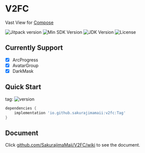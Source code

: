 # V2FC

Vast View for [Compose](https://developer.android.com/jetpack/compose?hl=zh-cn)

![Jitpack version](https://jitpack.io/v/SakurajimaMaii/v2fc.svg)
![Min SDK Version](https://img.shields.io/badge/min%20sdk%20version-23-yellowgreen)
![JDK Version](https://img.shields.io/badge/jdk%20version-17-2300b894)
![License](https://img.shields.io/badge/license-Apache%20License%202.0-blue.svg?style=flat)

## Currently Support

- [x] ArcProgress
- [x] AvatarGroup
- [x] DarkMask

## Quick Start

tag: ![version](https://img.shields.io/maven-central/v/io.github.sakurajimamaii/v2fc)

```groovy
dependencies {
    implementation 'io.github.sakurajimamaii:v2fc:Tag'
}
```

## Document

Click [github.com/SakurajimaMaii/V2FC/wiki](github.com/SakurajimaMaii/V2FC/wiki) to see the document.
